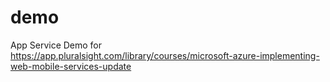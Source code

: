 # demo
App Service Demo for https://app.pluralsight.com/library/courses/microsoft-azure-implementing-web-mobile-services-update
